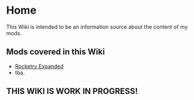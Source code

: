 # Home

This Wiki is intended to be an information source about the content of my mods.

## Mods covered in this Wiki

* [Rocketry Expanded](https://steamcommunity.com/sharedfiles/filedetails/?id=2837919908)
* tba.

## THIS WIKI IS WORK IN PROGRESS!

